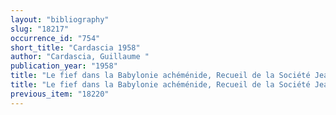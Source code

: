 ```yaml
---
layout: "bibliography"
slug: "18217"
occurrence_id: "754"
short_title: "Cardascia 1958"
author: "Cardascia, Guillaume "
publication_year: "1958"
title: "Le fief dans la Babylonie achéménide, Recueil de la Société Jean Bodin I (Bruxelles)"
title: "Le fief dans la Babylonie achéménide, Recueil de la Société Jean Bodin I (Bruxelles)"
previous_item: "18220"
---
```

